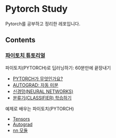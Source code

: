 # Pytorch Study

Pytorch를 공부하고 정리한 레포입니다.

## Contents

### [파이토치 튜토리얼](https://tutorials.pytorch.kr/)

파이토치(PYTORCH)로 딥러닝하기: 60분만에 끝장내기
- [PYTORCH가 무엇인가요?](./tutorials/tensor_tutorial.ipynb)
- [AUTOGRAD: 자동 미분](./tutorials/autograd_tutorial.ipynb)
- [신경망(NEURAL NETWORKS)](./tutorials/neural_networks_tutorial.ipynb)
- [분류기(CLASSIFIER) 학습하기](./tutorials/cifar10_tutorial.ipynb)

예제로 배우는 파이토치(PYTORCH)
- [Tensors](./pytorch_with_examples/tensors.ipynb)
- [Autograd](./pytorch_with_examples/autograd.ipynb)
- [nn 모듈](./pytorch_with_examples/pytorch-nn.ipynb)